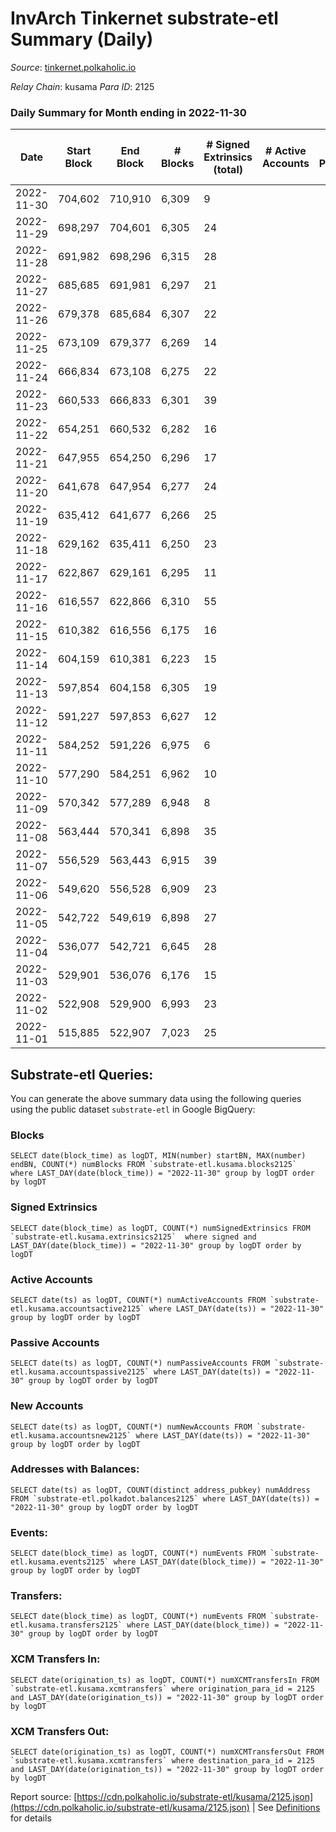 # InvArch Tinkernet substrate-etl Summary (Daily)

_Source_: [tinkernet.polkaholic.io](https://tinkernet.polkaholic.io)

*Relay Chain*: kusama
*Para ID*: 2125



### Daily Summary for Month ending in 2022-11-30


| Date | Start Block | End Block | # Blocks | # Signed Extrinsics (total) | # Active Accounts | # Passive | # New | # Addresses with Balances | # Events | # Transfers | # XCM Transfers In | # XCM Transfers Out | Issues | 
| ---- | ----------- | --------- | -------- | --------------------------- | ----------------- | --------- | ----- | ------------------------- | -------- | ----------- | ------------------ | ------------------- | ------ |
| 2022-11-30 | 704,602 | 710,910 | 6,309 | 9 |  |  |  | 1,793 | 12,946 | 250  | 3  |   |  |
| 2022-11-29 | 698,297 | 704,601 | 6,305 | 24 |  |  |  | 1,793 | 13,280 | 481  | 3  | 7  |  |
| 2022-11-28 | 691,982 | 698,296 | 6,315 | 28 |  |  |  | 1,792 | 13,443 | 602  | 3  | 7  |  |
| 2022-11-27 | 685,685 | 691,981 | 6,297 | 21 |  |  |  | 1,789 | 13,172 | 420  |   | 4  |  |
| 2022-11-26 | 679,378 | 685,684 | 6,307 | 22 |  |  |  | 1,789 | 13,349 | 576  |   | 4  |  |
| 2022-11-25 | 673,109 | 679,377 | 6,269 | 14 |  |  |  | 1,789 | 13,040 | 391  | 2  | 3  |  |
| 2022-11-24 | 666,834 | 673,108 | 6,275 | 22 |  |  |  | 1,789 | 13,329 | 617  | 1  | 3  |  |
| 2022-11-23 | 660,533 | 666,833 | 6,301 | 39 |  |  |  | 1,789 | 13,781 | 889  | 7  | 3  |  |
| 2022-11-22 | 654,251 | 660,532 | 6,282 | 16 |  |  |  |  | 13,077 | 375  | 6  | 4  |  |
| 2022-11-21 | 647,955 | 654,250 | 6,296 | 17 |  |  |  |  | 13,096 | 369  | 2  | 5  |  |
| 2022-11-20 | 641,678 | 647,954 | 6,277 | 24 |  |  |  | 1,788 | 13,280 | 531  | 6  | 7  |  |
| 2022-11-19 | 635,412 | 641,677 | 6,266 | 25 |  |  |  |  | 13,162 | 440  | 2  | 6  |  |
| 2022-11-18 | 629,162 | 635,411 | 6,250 | 23 |  |  |  |  | 13,217 | 540  | 1  | 6  |  |
| 2022-11-17 | 622,867 | 629,161 | 6,295 | 11 |  |  |  |  | 13,005 | 320  | 3  | 2  |  |
| 2022-11-16 | 616,557 | 622,866 | 6,310 | 55 |  |  |  | 1,787 | 14,077 | 1,021  | 10  | 16  |  |
| 2022-11-15 | 610,382 | 616,556 | 6,175 | 16 |  |  |  | 1,785 | 12,871 | 389  | 3  | 3  |  |
| 2022-11-14 | 604,159 | 610,381 | 6,223 | 15 |  |  |  |  | 13,035 | 473  | 1  | 1  |  |
| 2022-11-13 | 597,854 | 604,158 | 6,305 | 19 |  |  |  |  | 13,124 | 378  |   | 2  |  |
| 2022-11-12 | 591,227 | 597,853 | 6,627 | 12 |  |  |  |  | 13,640 | 295  |   | 1  |  |
| 2022-11-11 | 584,252 | 591,226 | 6,975 | 6 |  |  |  |  | 14,157 | 158  |   |   |  |
| 2022-11-10 | 577,290 | 584,251 | 6,962 | 10 |  |  |  |  | 14,311 | 310  |   |   |  |
| 2022-11-09 | 570,342 | 577,289 | 6,948 | 8 |  |  |  |  | 14,183 | 223  |   | 1  |  |
| 2022-11-08 | 563,444 | 570,341 | 6,898 | 35 |  |  |  | 1,784 | 14,892 | 840  |   | 11  |  |
| 2022-11-07 | 556,529 | 563,443 | 6,915 | 39 |  |  |  |  | 14,962 | 836  | 2  | 14  |  |
| 2022-11-06 | 549,620 | 556,528 | 6,909 | 23 |  |  |  | 1,784 | 14,456 | 469  |   | 4  |  |
| 2022-11-05 | 542,722 | 549,619 | 6,898 | 27 |  |  |  | 1,784 | 14,681 | 686  |   | 4  |  |
| 2022-11-04 | 536,077 | 542,721 | 6,645 | 28 |  |  |  |  | 14,177 | 670  | 4  | 10  |  |
| 2022-11-03 | 529,901 | 536,076 | 6,176 | 15 |  |  |  | 1,784 | 12,923 | 450  | 4  | 3  |  |
| 2022-11-02 | 522,908 | 529,900 | 6,993 | 23 |  |  |  |  | 14,798 | 630  | 6  | 6  |  |
| 2022-11-01 | 515,885 | 522,907 | 7,023 | 25 |  |  |  | 1,783 | 14,838 | 605  | 2  | 2  |  |

## Substrate-etl Queries:
You can generate the above summary data using the following queries using the public dataset `substrate-etl` in Google BigQuery:


### Blocks
```
SELECT date(block_time) as logDT, MIN(number) startBN, MAX(number) endBN, COUNT(*) numBlocks FROM `substrate-etl.kusama.blocks2125`  where LAST_DAY(date(block_time)) = "2022-11-30" group by logDT order by logDT
```


### Signed Extrinsics
```
SELECT date(block_time) as logDT, COUNT(*) numSignedExtrinsics FROM `substrate-etl.kusama.extrinsics2125`  where signed and LAST_DAY(date(block_time)) = "2022-11-30" group by logDT order by logDT
```


### Active Accounts
```
SELECT date(ts) as logDT, COUNT(*) numActiveAccounts FROM `substrate-etl.kusama.accountsactive2125` where LAST_DAY(date(ts)) = "2022-11-30" group by logDT order by logDT
```


### Passive Accounts
```
SELECT date(ts) as logDT, COUNT(*) numPassiveAccounts FROM `substrate-etl.kusama.accountspassive2125` where LAST_DAY(date(ts)) = "2022-11-30" group by logDT order by logDT
```


### New Accounts
```
SELECT date(ts) as logDT, COUNT(*) numNewAccounts FROM `substrate-etl.kusama.accountsnew2125` where LAST_DAY(date(ts)) = "2022-11-30" group by logDT order by logDT
```


### Addresses with Balances:
```
SELECT date(ts) as logDT, COUNT(distinct address_pubkey) numAddress FROM `substrate-etl.polkadot.balances2125` where LAST_DAY(date(ts)) = "2022-11-30" group by logDT order by logDT
```


### Events:
```
SELECT date(block_time) as logDT, COUNT(*) numEvents FROM `substrate-etl.kusama.events2125` where LAST_DAY(date(block_time)) = "2022-11-30" group by logDT order by logDT
```


### Transfers:
```
SELECT date(block_time) as logDT, COUNT(*) numEvents FROM `substrate-etl.kusama.transfers2125` where LAST_DAY(date(block_time)) = "2022-11-30" group by logDT order by logDT
```


### XCM Transfers In:
```
SELECT date(origination_ts) as logDT, COUNT(*) numXCMTransfersIn FROM `substrate-etl.kusama.xcmtransfers` where origination_para_id = 2125 and LAST_DAY(date(origination_ts)) = "2022-11-30" group by logDT order by logDT
```


### XCM Transfers Out:
```
SELECT date(origination_ts) as logDT, COUNT(*) numXCMTransfersOut FROM `substrate-etl.kusama.xcmtransfers` where destination_para_id = 2125 and LAST_DAY(date(origination_ts)) = "2022-11-30" group by logDT order by logDT
```



Report source: [https://cdn.polkaholic.io/substrate-etl/kusama/2125.json](https://cdn.polkaholic.io/substrate-etl/kusama/2125.json) | See [Definitions](/DEFINITIONS.md) for details
